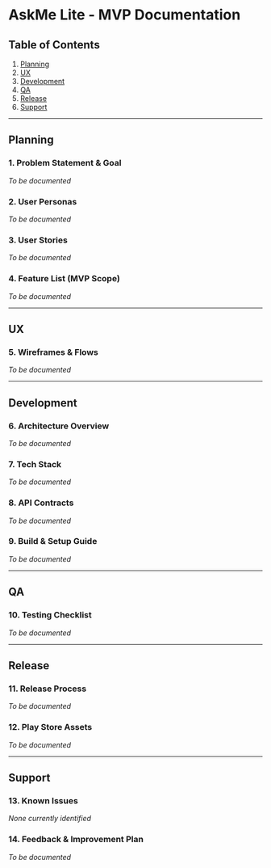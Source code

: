 # AskMe Lite - MVP Documentation

## Table of Contents
1. [Planning](#planning)
2. [UX](#ux)
3. [Development](#development)
4. [QA](#qa)
5. [Release](#release)
6. [Support](#support)

---

## Planning

### 1. Problem Statement & Goal
*To be documented*

### 2. User Personas
*To be documented*

### 3. User Stories
*To be documented*

### 4. Feature List (MVP Scope)
*To be documented*

---

## UX

### 5. Wireframes & Flows
*To be documented*

---

## Development

### 6. Architecture Overview
*To be documented*

### 7. Tech Stack
*To be documented*

### 8. API Contracts
*To be documented*

### 9. Build & Setup Guide
*To be documented*

---

## QA

### 10. Testing Checklist
*To be documented*

---

## Release

### 11. Release Process
*To be documented*

### 12. Play Store Assets
*To be documented*

---

## Support

### 13. Known Issues
*None currently identified*

### 14. Feedback & Improvement Plan
*To be documented*
